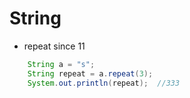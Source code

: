 # String

- repeat       since 11

``` java
    String a = "s";
    String repeat = a.repeat(3);
    System.out.println(repeat);  //333
```

